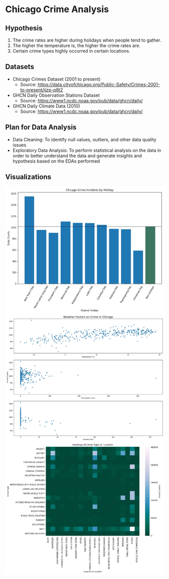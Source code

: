 # Chicago Crime Analysis

## Hypothesis
1) The crime rates are higher during holidays when people tend to gather.
2) The higher the temperature is, the higher the crime rates are.
3) Certain crime types highly occurred in certain locations.

## Datasets
- Chicago Crimes Dataset (2001 to present)
  - Source: https://data.cityofchicago.org/Public-Safety/Crimes-2001-to-present/ijzp-q8t2
- GHCN Daily Observation Stations Dataset
  - Source: https://www1.ncdc.noaa.gov/pub/data/ghcn/daily/
- GHCN Daily Climate Data (2010)
  - Source: https://www1.ncdc.noaa.gov/pub/data/ghcn/daily/

## Plan for Data Analysis
-	Data Cleaning: To identify null values, outliers, and other data quality issues
-	Exploratory Data Analysis: To perform statistical analysis on the data in order to better understand the data and generate insights and hypothesis based on the EDAs performed

## Visualizations
<img src="https://github.com/b02209015/chicago_crime_analysis/blob/master/byHoliday.jpg" align="middle">
<img src="https://github.com/b02209015/chicago_crime_analysis/blob/master/byWeather.jpg" align="middle">
<img src="https://github.com/b02209015/chicago_crime_analysis/blob/master/heatTypeLoc.jpg" align="middle">
